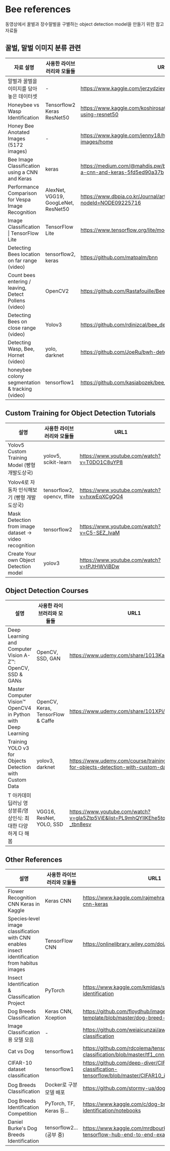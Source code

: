 # Bee references

동영상에서 꿀벌과 장수말벌을 구별하는 object detection model을 만들기 위한 참고자료들



## 꿀벌, 말벌 이미지 분류 관련

| 자료 설명                                             | 사용한 라이브러리와 모듈들          | URL1                                                                                      |
| ----------------------------------------------------- | ----------------------------------- | ----------------------------------------------------------------------------------------- |
| 말벌과 꿀벌을 이미지를 담아놓은 데이터셋              | -                                   | https://www.kaggle.com/jerzydziewierz/bee-vs-wasp                                         |
| Honeybee vs Wasp Identification                       | Tensorflow2 Keras ResNet50          | https://www.kaggle.com/koshirosato/bee-or-wasp-base-line-using-resnet50                   |
| Honey Bee Anotated Images (5172 images)               | -                                   | https://www.kaggle.com/jenny18/honey-bee-annotated-images/home                            |
| Bee Image Classification using a CNN and Keras        | keras                               | https://medium.com/@mahdis.pw/bee-image-classification-using-a-cnn-and-keras-5fd5ed90a37b |
| Performance Comparison for Vespa Image Recognition    | AlexNet, VGG19, GoogLeNet, ResNet50 | https://www.dbpia.co.kr/Journal/articleDetail?nodeId=NODE09225716                         |
| Image Classification \| TensorFlow Lite               | TensorFlow Lite                     | https://www.tensorflow.org/lite/models/image_classification/overview                      |
| Detecting Bees location on far range (video)          | tensorflow2, keras                  | https://github.com/matpalm/bnn                                                            |
| Count bees entering / leaving, Detect Pollens (video) | OpenCV2                             | https://github.com/Rastafouille/BeeDetection                                              |
| Detecting Bees on close range (video)                 | Yolov3                              | https://github.com/rdinizcal/bee_detection                                                |
| Detecting Wasp, Bee, Hornet (video)                   | yolo, darknet                       | https://github.com/JoeRu/bwh-detector                                                     |
| honeybee colony segmentation & tracking (video)       | tensorflow1                         | https://github.com/kasiabozek/bee_tracking                                                |



## Custom Training for Object Detection Tutorials

| 설명                                                   | 사용한 라이브러리와 모듈들  | URL1                                        |
| ------------------------------------------------------ | --------------------------- | ------------------------------------------- |
| Yolov5 Custom Training Model (빵형 개발도상국)         | yolov5,  scikit-learn       | https://www.youtube.com/watch?v=T0DO1C8uYP8 |
| Yolov4로 자동차 인식해보기 (빵형 개발도상국)           | tensorflow2, opencv, tflite | https://www.youtube.com/watch?v=hxwEqXCgQO4 |
| Mask Detection from image dataset -> video recognition | tensorflow2                 | https://www.youtube.com/watch?v=C5-SEZ_IvaM |
| Create Your own Object Detection model                 | yolov3                      | https://www.youtube.com/watch?v=tPJtHWViBDw |



## Object Detection Courses


| 설명                                                         | 사용한 라이브러리와 모듈들        | URL1                                                                                  |
| ------------------------------------------------------------ | --------------------------------- | ------------------------------------------------------------------------------------- |
| Deep Learning and Computer Vision A-Z™: OpenCV, SSD & GANs   | OpenCV, SSD, GAN                  | https://www.udemy.com/share/1013Ka/                                                   |
| Master Computer Vision™ OpenCV4 in Python with Deep Learning | OpenCV, Keras, TensorFlow & Caffe | https://www.udemy.com/share/101XPi/                                                   |
| Training YOLO v3 for Objects Detection with Custom Data      | yolov3, darknet                   | https://www.udemy.com/course/training-yolo-v3-for-objects-detection-with-custom-data/ |
| T 아카데미 딥러닝 영상분류/영상인식: 최대한 다양하게 다 해봄 | VGG16, ResNet, YOLO, SSD          | https://www.youtube.com/watch?v=gIa5Ztp5ViE&list=PL9mhQYIlKEhe5tqXV2KAeR0H-_tbn8esv   |



## Other References

| 설명                                                                                          | 사용한 라이브러리와 모듈들 | URL1                                                                                                               |
| --------------------------------------------------------------------------------------------- | -------------------------- | ------------------------------------------------------------------------------------------------------------------ |
| Flower Recognition CNN Keras in Kaggle                                                        | Keras CNN                  | https://www.kaggle.com/rajmehra03/flower-recognition-cnn-keras                                                     |
| Species‐level image classification with CNN enables insect identification from habitus images | TensorFlow CNN             | https://onlinelibrary.wiley.com/doi/full/10.1002/ece3.5921                                                         |
| Insect Identification & Classification Project                                                | PyTorch                    | https://www.kaggle.com/kmldas/starter-kernel-insect-identification                                                 |
| Dog Breeds Classification                                                                     | Keras CNN, Xception        | https://github.com/floydhub/image-classification-template/blob/master/dog-breed-classification.ipynb               |
| Image Classification 용 모델 모음                                                             | -                          | https://github.com/weiaicunzai/awesome-image-classification                                                        |
| Cat vs Dog                                                                                    | tensorflow1                | https://github.com/rdcolema/tensorflow-image-classification/blob/master/tf1_cnn.ipynb                              |
| CIFAR-10 dataset classification                                                               | tensorflow1                | https://github.com/deep-diver/CIFAR10-img-classification-tensorflow/blob/master/CIFAR10_image_classification.ipynb |
| Dog Breeds Classification                                                                     | Docker로 구분 모델 배포    | https://github.com/stormy-ua/dog-breeds-classification                                                             |
| Dog Breeds Identification Competition                                                         | PyTorch, TF, Keras  등...  | https://www.kaggle.com/c/dog-breed-identification/notebooks                                                        |
| Daniel Burke's Dog Breeds Identification                                                      | tensorflow2... (공부 중)   | https://www.kaggle.com/mrdbourke/tensorflow-2-x-tensorflow-hub-end-to-end-example                                  |

